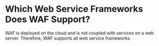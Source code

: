 # Which Web Service Frameworks Does WAF Support?<a name="EN-US_TOPIC_0193630210"></a>

WAF is deployed on the cloud and is not coupled with services on a web server. Therefore, WAF supports all web service frameworks.

